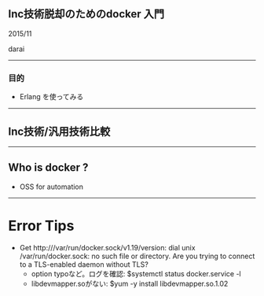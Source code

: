 <!-- .slide: data-background-transition: "slide" -->

## Inc技術脱却のためのdocker 入門

2015/11

darai

---

### 目的

- Erlang を使ってみる

---

## Inc技術/汎用技術比較


---

## Who is docker ?

- OSS for automation

---

# Error Tips

- Get http:///var/run/docker.sock/v1.19/version: dial unix /var/run/docker.sock: no such file or directory. Are you trying to connect to a TLS-enabled daemon without TLS?
  - option typoなど。ログを確認: $systemctl status docker.service -l
  - libdevmapper.soがない: $yum -y install libdevmapper.so.1.02


